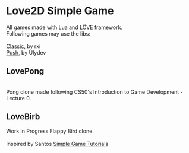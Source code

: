 # Love2D Simple Game
All games made with Lua and [LÖVE](http://love2d.org) framework. <br>
Following games may use the libs: <br />
<br/>
[Classic](https://github.com/rxi/classic), by rxi <br/>
[Push](https://github.com/Ulydev/push), by Ulydev

## LovePong
<br/>
Pong clone made following CS50's Introduction to Game Development - Lecture 0. <br/>

## LoveBirb
Work in Progress Flappy Bird clone.<br/> 
<br/>
Inspired by Santos [Simple Game Tutorials](https://simplegametutorials.github.io/) <br/>
<br />
